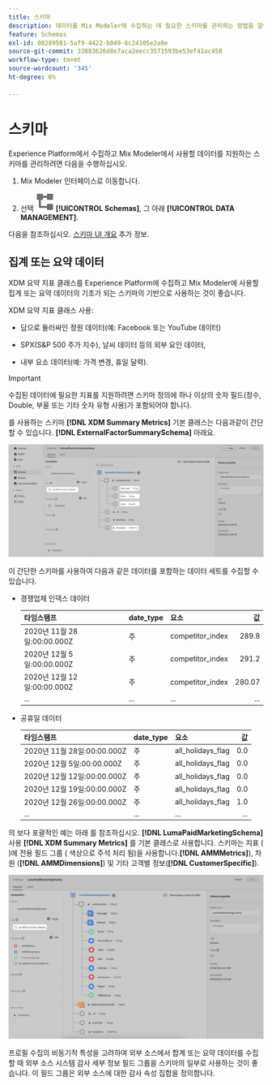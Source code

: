 ```yaml
---
title: 스키마
description: 데이터를 Mix Modeler에 수집하는 데 필요한 스키마를 관리하는 방법을 알아봅니다.
feature: Schemas
exl-id: 08289581-5af9-4422-b049-8c24105e2a8e
source-git-commit: 33883626d8e7aca2eecc3571593be53ef41ac458
workflow-type: tm+mt
source-wordcount: '345'
ht-degree: 6%

---
```


# 스키마

Experience Platform에서 수집하고 Mix Modeler에서 사용할 데이터를 지원하는 스키마를 관리하려면 다음을 수행하십시오.

1. Mix Modeler 인터페이스로 이동합니다.

1. 선택 ![스키마](../assets/icons/Schemas.svg) **[!UICONTROL Schemas]**, 그 아래 **[!UICONTROL DATA MANAGEMENT]**.

다음을 참조하십시오. [스키마 UI 개요](https://experienceleague.adobe.com/docs/experience-platform/xdm/ui/overview.html?lang=en) 추가 정보.

## 집계 또는 요약 데이터

XDM 요약 지표 클래스를 Experience Platform에 수집하고 Mix Modeler에 사용할 집계 또는 요약 데이터의 기초가 되는 스키마의 기반으로 사용하는 것이 좋습니다.

XDM 요약 지표 클래스 사용:

- 담으로 둘러싸인 정원 데이터(예: Facebook 또는 YouTube 데이터)

- SPX(S&amp;P 500 주가 지수), 날씨 데이터 등의 외부 요인 데이터,

- 내부 요소 데이터(예: 가격 변경, 휴일 달력).

>[!IMPORTANT]
>
>수집된 데이터에 필요한 지표를 지원하려면 스키마 정의에 하나 이상의 숫자 필드(정수, Double, 부울 또는 기타 숫자 유형 사용)가 포함되어야 합니다.

를 사용하는 스키마 **[!DNL XDM Summary Metrics]** 기본 클래스는 다음과같이 간단할 수 있습니다. **[!DNL ExternalFactorSummarySchema]** 아래요.

![외부 요인 스키마](../assets/external-factors-schema.png)

이 간단한 스키마를 사용하여 다음과 같은 데이터를 포함하는 데이터 세트를 수집할 수 있습니다.

- 경쟁업체 인덱스 데이터

  | 타임스탬프 | date_type | 요소 | 값 |
  |---|---|---|--:|
  | 2020년 11월 28일:00:00.000Z | 주 | competitor_index | 289.8 |
  | 2020년 12월 5일:00:00.000Z | 주 | competitor_index | 291.2 |
  | 2020년 12월 12일:00:00.000Z | 주 | competitor_index | 280.07 |
  | ... | ... | ... | ... |

- 공휴일 데이터

  | 타임스탬프 | date_type | 요소 | 값 |
  |---|---|---|--:|
  | 2020년 11월 28일:00:00.000Z | 주 | all_holidays_flag | 0.0 |
  | 2020년 12월 5일:00:00.000Z | 주 | all_holidays_flag | 0.0 |
  | 2020년 12월 12일:00:00.000Z | 주 | all_holidays_flag | 0.0 |
  | 2020년 12월 19일:00:00.000Z | 주 | all_holidays_flag | 0.0 |
  | 2020년 12월 26일:00:00.000Z | 주 | all_holidays_flag | 1.0 |
  | ... | ... | ... | ... |


의 보다 포괄적인 예는 아래 를 참조하십시오. **[!DNL LumaPaidMarketingSchema]** 사용 **[!DNL XDM Summary Metrics]** 를 기본 클래스로 사용합니다. 스키마는 지표 ( )에 전용 필드 그룹 ( 색상으로 주석 처리 됨)을 사용합니다.**[!DNL AMMMetrics]**), 차원 (**[!DNL AMMDimensions]**) 및 기타 고객별 정보(**[!DNL CustomerSpecific]**).

![요약 스키마](../assets/summary-schema.png)

프로필 수집의 비동기적 특성을 고려하여 외부 소스에서 합계 또는 요약 데이터를 수집할 때 외부 소스 시스템 감사 세부 정보 필드 그룹을 스키마의 일부로 사용하는 것이 좋습니다. 이 필드 그룹은 외부 소스에 대한 감사 속성 집합을 정의합니다.
